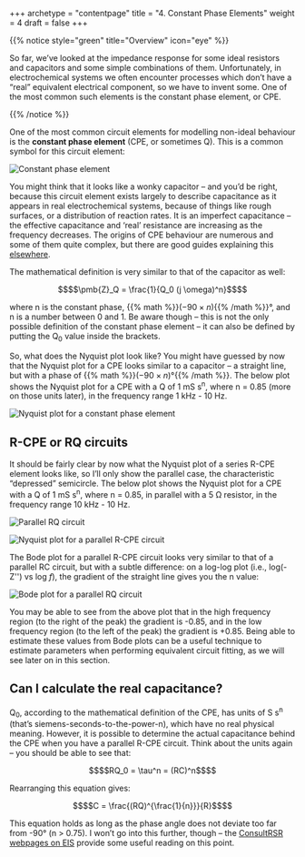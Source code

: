 +++
archetype = "contentpage"
title = "4. Constant Phase Elements"
weight = 4
draft = false
+++

{{% notice style="green" title="Overview" icon="eye" %}}

So far, we’ve looked at the impedance response for some ideal resistors and capacitors and some simple combinations of them. Unfortunately, in electrochemical systems we often encounter processes which don’t have a “real” equivalent electrical component, so we have to invent some. One of the most common such elements is the constant phase element, or CPE.

{{% /notice %}}

One of the most common circuit elements for modelling non-ideal behaviour is the **constant phase element** (CPE, or sometimes Q). This is a common symbol for this circuit element:

![Constant phase element](/images/experimental-electrochemistry/eis/ec-q.svg?height=40px)

You might think that it looks like a wonky capacitor – and you’d be right, because this circuit element exists largely to describe capacitance as it appears in real electrochemical systems, because of things like rough surfaces, or a distribution of reaction rates. It is an imperfect capacitance – the effective capacitance and ‘real’ resistance are increasing as the frequency decreases. The origins of CPE behaviour are numerous and some of them quite complex, but there are good guides explaining this [elsewhere](http://consultrsr.net/resources/eis/cpe2.htm).

The mathematical definition is very similar to that of the capacitor as well:

```math
$$\pmb{Z}_Q = \frac{1}{Q_0 (j \omega)^n}$$
```

where n is the constant phase, {{% math %}}$(-90 \times n)${{% /math %}}°, and n is a number between 0 and 1. Be aware though – this is not the only possible definition of the constant phase element – it can also be defined by putting the Q<sub>0</sub> value inside the brackets.

So, what does the Nyquist plot look like? You might have guessed by now that the Nyquist plot for a CPE looks similar to a capacitor – a straight line, but with a phase of {{% math %}}$(-90 \times n)$°{{% /math %}}. The below plot shows the Nyquist plot for a CPE with a Q of 1 mS s<sup>n</sup>, where n = 0.85 (more on those units later), in the frequency range 1 kHz - 10 Hz.

![Nyquist plot for a constant phase element](/images/experimental-electrochemistry/eis/nyquist-q.png?width=300px "Nyquist plot for a constant phase element")

## R-CPE or RQ circuits

It should be fairly clear by now what the Nyquist plot of a series R-CPE element looks like, so I’ll only show the parallel case, the characteristic “depressed” semicircle. The below plot shows the Nyquist plot for a CPE with a Q of 1 mS s<sup>n</sup>, where n = 0.85, in parallel with a 5 Ω resistor, in the frequency range 10 kHz - 10 Hz.

![Parallel RQ circuit](/images/experimental-electrochemistry/eis/ec-prq.svg?height=100px)

![Nyquist plot for a parallel R-CPE circuit](/images/experimental-electrochemistry/eis/nyquist-prq.png?width=450px "Nyquist plot for a parallel R-CPE circuit")

The Bode plot for a parallel R-CPE circuit looks very similar to that of a parallel RC circuit, but with a subtle difference: on a log-log plot (i.e., log(-Z'') vs log _f_), the gradient of the straight line gives you the n value:

![Bode plot for a parallel RQ circuit](/images/experimental-electrochemistry/eis/bode-prq.png?width=450px "Bode plot for a parallel RQ circuit")

You may be able to see from the above plot that in the high frequency region (to the right of the peak) the gradient is -0.85, and in the low frequency region (to the left of the peak) the gradient is +0.85. Being able to estimate these values from Bode plots can be a useful technique to estimate parameters when performing equivalent circuit fitting, as we will see later on in this section.

## Can I calculate the real capacitance?

Q<sub>0</sub>, according to the mathematical definition of the CPE, has units of S s<sup>n</sup> (that’s siemens-seconds-to-the-power-n), which have no real physical meaning. However, it is possible to determine the actual capacitance behind the CPE when you have a parallel R-CPE circuit. Think about the units again – you should be able to see that:

```math
$$RQ_0 = \tau^n = (RC)^n$$
```

Rearranging this equation gives:

```math
$$C = \frac{(RQ)^{\frac{1}{n}}}{R}$$
```

This equation holds as long as the phase angle does not deviate too far from -90° (n > 0.75). I won’t go into this further, though – the [ConsultRSR webpages on EIS](http://consultrsr.net/resources/eis/cpecalc.htm) provide some useful reading on this point.